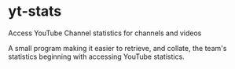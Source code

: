 # yt-stats
Access YouTube Channel statistics for channels and videos

A small program making it easier to retrieve, and collate, the team's statistics beginning with accessing YouTube statistics.